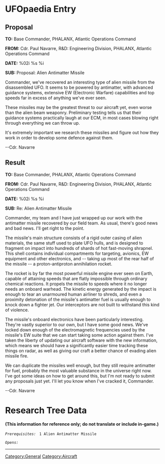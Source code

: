 # UFOpaedia Entry

## Proposal

**TO:** Base Commander, PHALANX, Atlantic Operations Command

**FROM:** Cdr. Paul Navarre, R&D: Engineering Division, PHALANX,
Atlantic Operations Command

**DATE:** %02i %s %i

**SUB:** Proposal: Alien Antimatter Missile

Commander, we've recovered an interesting type of alien missile from the
disassembled UFO. It seems to be powered by antimatter, with advanced
guidance systems, extensive EW (Electronic Warfare) capabilities and top
speeds far in excess of anything we've ever seen.

These missiles may be the greatest threat to our aircraft yet, even
worse than the alien beam weaponry. Preliminary testing tells us that
their guidance systems practically laugh at our ECM, in most cases
blowing right through everything we can throw up.

It's extremely important we research these missiles and figure out how
they work in order to develop some defence against them.

--Cdr. Navarre

## Result

**TO:** Base Commander, PHALANX, Atlantic Operations Command

**FROM:** Cdr. Paul Navarre, R&D: Engineering Division, PHALANX,
Atlantic Operations Command

**DATE:** %02i %s %i

**SUB:** Re: Alien Antimatter Missile

Commander, my team and I have just wrapped up our work with the
antimatter missile recovered by our field team. As usual, there's good
news and bad news. I'll get right to the point.

The missile's main structure consists of a rigid outer casing of alien
materials, the same stuff used to plate UFO hulls, and is designed to
fragment on impact into hundreds of shards of hot fast-moving shrapnel.
This shell contains individual compartments for targeting, avionics, EW
equipment and other electronics, and -- taking up most of the rear half
of the missile -- a proton-antiproton annihilation rocket.

The rocket is by far the most powerful missile engine ever seen on
Earth, capable of attaining speeds that are flatly impossible through
ordinary chemical reactions. It propels the missile to speeds where it
no longer needs an onboard warhead. The kinetic energy generated by the
impact is enough to tear an unarmoured human airliner to shreds, and
even a proximity detonation of the missile's antimatter fuel is usually
enough to knock down a fighter jet. Our interceptors are not built to
withstand this kind of violence.

The missile's onboard electronics have been particularly interesting.
They're vastly superior to our own, but I have some good news. We've
locked down enough of the electromagnetic frequencies used by the
missile's EW suite that we can start taking some action against them.
I've taken the liberty of updating our aircraft software with the new
information, which means we should have a significantly easier time
tracking these things on radar, as well as giving our craft a better
chance of evading alien missile fire.

We can duplicate the missiles well enough, but they still require
antimatter for fuel, probably the most valuable substance in the
universe right now. I've got some ideas on how to get around this, but
I'm not ready to submit any proposals just yet. I'll let you know when
I've cracked it, Commander.

--Cdr. Navarre

# Research Tree Data

**(This information for reference only; do not translate or include
in-game.)**

*`Prerequisites:`*
` 1 Alien Antimatter Missile`

*`Opens:`*

------------------------------------------------------------------------

[Category:General](Category:General "wikilink")
[Category:Aircraft](Category:Aircraft "wikilink")